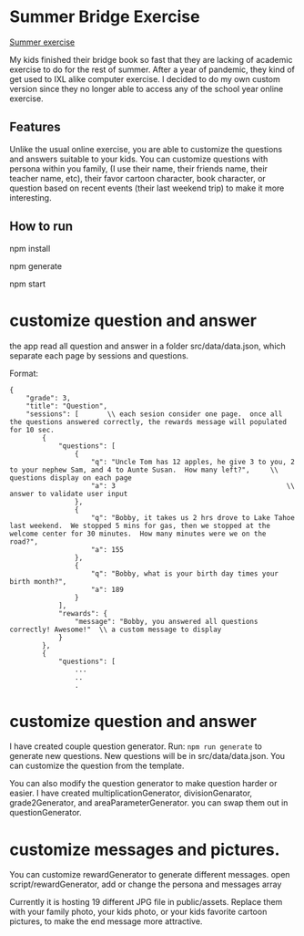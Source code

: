 # Summer Bridge Exercise

[Summer exercise](https://github.com/yorkee/SummerBridgeExercise/blob/master/public/assets/20.jpg)

My kids finished their bridge book so fast that they are lacking of academic exercise to do for the rest of summer.  After a year of pandemic, they kind of get used to IXL alike computer exercise.  I decided to do my own custom version since they no longer able to access any of the school year online exercise.


## Features

Unlike the usual online exercise, you are able to customize the questions and answers suitable to your kids.  You can customize questions with persona within you family, (I use their name, their friends name, their teacher name, etc), their favor cartoon character, book character, or question based on recent events (their last weekend trip) to make it more interesting.  


## How to run

npm install

npm generate

npm start


# customize question and answer

the app read all question and answer in a folder src/data/data.json, which separate each page by sessions and questions.

Format:
```
{
    "grade": 3,
    "title": "Question",
    "sessions": [       \\ each sesion consider one page.  once all the questions answered correctly, the rewards message will populated for 10 sec.
        {
            "questions": [
                {
                    "q": "Uncle Tom has 12 apples, he give 3 to you, 2 to your nephew Sam, and 4 to Aunte Susan.  How many left?",     \\ questions display on each page
                    "a": 3                                          \\ answer to validate user input
                },
                {
                    "q": "Bobby, it takes us 2 hrs drove to Lake Tahoe last weekend.  We stopped 5 mins for gas, then we stopped at the welcome center for 30 minutes.  How many minutes were we on the road?",
                    "a": 155
                },
                {
                    "q": "Bobby, what is your birth day times your birth month?",
                    "a": 189
                }
            ],
            "rewards": {
                "message": "Bobby, you answered all questions correctly! Awesome!"  \\ a custom message to display 
            }
        },        
        {
            "questions": [
                ...
                ..
                .
```


# customize question and answer

I have created couple question generator.  Run: ```npm run generate``` to generate new questions.  New questions will be in src/data/data.json.  You can customize the question from the template.

You can also modify the question generator to make question harder or easier.  I have created multiplicationGenerator, divisionGenarator, grade2Generator, and areaParameterGenerator.  you can swap them out in questionGenerator.


# customize messages and pictures.


You can customize rewardGenerator to generate different messages.  open script/rewardGenerator, add or change the persona and messages array

Currently it is hosting 19 different JPG file in public/assets.  Replace them with your family photo, your kids photo, or your kids favorite cartoon pictures, to make the end message more attractive.










